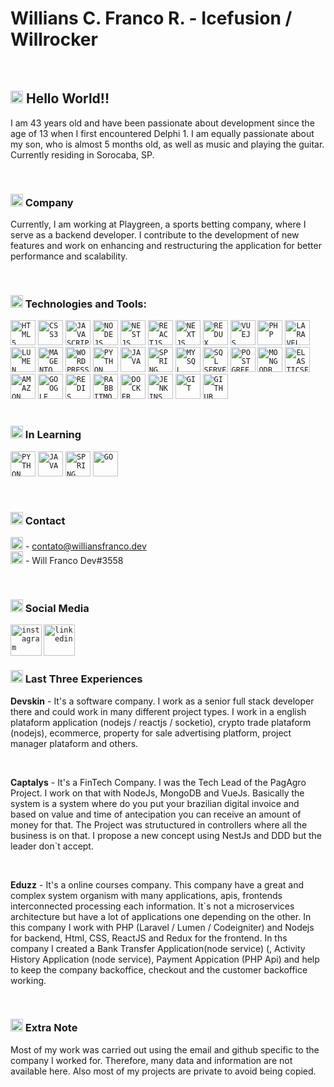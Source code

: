 
<!-- <img align="right" width="250px" style="margin-top:-20px" src="https://i.ibb.co/H2Vnn9B/photo-2021-12-23-11-04-10-removebg-preview.png">

</br>
</br>
-->

<div dsplay="inline-block">
 <h1 align="left">Willians C. Franco R. - Icefusion / Willrocker</h1>
</div>

</br>

## <code><img width="20px" src="https://cdn.simpleicons.org/alienware/000" /></code> Hello World!!
I am 43 years old and have been passionate about development since the age of 13 when I first encountered Delphi 1. I am equally passionate about my son, who is almost 5 months old, as well as music and playing the guitar. Currently residing in Sorocaba, SP.

</br>

### <code><img width="20px" src="https://uxwing.com/wp-content/themes/uxwing/download/business-professional-services/company-enterprise-icon.png" /></code> Company
Currently, I am working at Playgreen, a sports betting company, where I serve as a backend developer. I contribute to the development of new features and work on enhancing and restructuring the application for better performance and scalability.

</br>

### <code><img width="20px" src="https://cdn.simpleicons.org/airplayvideo" /></code> Technologies and Tools: 
<div>
 <code><img width="40px" src="https://cdn.jsdelivr.net/gh/devicons/devicon/icons/html5/html5-original-wordmark.svg" title = "HTML5" alt="HTML5"/></code>
 <code><img width="40px" src="https://cdn.jsdelivr.net/gh/devicons/devicon/icons/css3/css3-original-wordmark.svg" title = "CSS3" alt="CSS3"/></code>
 <code><img width="40px" src="https://cdn.jsdelivr.net/gh/devicons/devicon/icons/javascript/javascript-original.svg" title = "JAVASCRIPT" alt="JAVASCRIPT"/></code>
 <code><img src="https://cdn.simpleicons.org/nodedotjs" title="NODEJS" alt="NODEJS" width="40px"></code>
 <code><img src="https://cdn.simpleicons.org/nestjs" title="NESTJS" alt="NESTJS" width="40px"></code>
 <code><img src="https://cdn.simpleicons.org/react" title="REACTJS" alt="REACTJS" width="40px"></code>
 <code><img src="https://cdn.simpleicons.org/next.js" title="NEXTJS" alt="NEXTJS" width="40px"></code>
 <!-- <code><img src="https://cdn.simpleicons.org/nestjs" title="HOOKS" alt="HOOKS" width="40px"></code> -->
 <code><img src="https://cdn.simpleicons.org/redux" title="REDUX" alt="REDUX" width="40px"></code>
 <code><img src="https://cdn.simpleicons.org/vue.js" title="VUEJS" alt="VUEJS" width="40px"></code>
 <code><img src="https://cdn.simpleicons.org/php" title="PHP" alt="PHP" width="40px"></code>
 <code><img src="https://cdn.simpleicons.org/laravel" title="LARAVEL" alt="LARAVEL" width="40px"></code>
</div>
<div>
 <code><img src="https://cdn.simpleicons.org/lumen" title="LUMEN" alt="LUMEN" width="40px"></code>
 <code><img src="https://cdn.simpleicons.org/magento" title="MAGENTO" alt="MAGENTO" width="40px"></code>
 <code><img src="https://cdn.simpleicons.org/wordpress" title="WORDPRESS" alt="WORDPRESS" width="40px"></code>
 <code><img src="https://cdn.simpleicons.org/python" title="PYTHON" alt="PYTHON" width="40px"></code>
 <code><img width="40px" src="https://cdn.jsdelivr.net/gh/devicons/devicon/icons/java/java-original.svg" title = "JAVA"/></code>
 <code><img src="https://cdn.simpleicons.org/springboot" title="SPRING BOOT" alt="SPRING BOOT" width="40px"></code>
 <code><img width="40px" src="https://cdn.jsdelivr.net/gh/devicons/devicon/icons/mysql/mysql-original.svg" title = "MYSQL"/></code>
 <code><img width="40px" src="https://cdn.simpleicons.org/microsoftsqlserver" title = "SQL SERVER" alt="SQL SERVER"/></code>
 <code><img width="40px" src="https://cdn.simpleicons.org/postgresql" title = "POSTGRE" alt="POSTGREE"/></code>
 <code><img width="40px" src="https://cdn.simpleicons.org/mongodb" title = "MONGODB" alt="MONGODB"/></code>
 <code><img width="40px" src="https://cdn.simpleicons.org/elasticsearch" title = "ELASTICSEARCH" alt="ELASTICSEARCH"/></code>
</div>
<div>
 <code><img width="40px" src="https://cdn.simpleicons.org/amazonaws" title = "AMAZON AWS" alt="AMAZON AWS"/></code>
 <code><img width="40px" src="https://cdn.simpleicons.org/googlecloud" title = "GOOGLE CLOUD" alt="GOOGLE CLOUD"/></code>
 <code><img width="40px" src="https://cdn.simpleicons.org/redis" title = "REDIS" alt="REDIS"/></code>
 <code><img width="40px" src="https://cdn.simpleicons.org/rabbitmq" title = "RABBITMQ" alt="RABBITMQ"/></code>
 <code><img width="40px" src="https://cdn.simpleicons.org/docker" title = "DOCKER" alt="DOCKER"/></code>
 <code><img width="40px" src="https://cdn.simpleicons.org/jenkins" title = "JENKINS" alt="JENKINS"/></code>
 <code><img width="40px" src="https://cdn.jsdelivr.net/gh/devicons/devicon/icons/git/git-original.svg" title = "GIT" alt="GIT" /></code>
 <code><img width="40px" src="https://cdn.jsdelivr.net/gh/devicons/devicon/icons/github/github-original.svg" title = "GITHUB" alt="GITHUB"/></code>
</div>

</br>

### <code><img width="20px" src="https://cdn.simpleicons.org/carrd/000" /></code> In Learning
<code><img src="https://cdn.simpleicons.org/python" title="PYTHON" alt="PYTHON" width="40px"></code>
<code><img width="40px" src="https://cdn.jsdelivr.net/gh/devicons/devicon/icons/java/java-original.svg" title = "JAVA" alt="JAVA"/></code>
<code><img src="https://cdn.simpleicons.org/springboot" title="SPRING BOOT" alt="SPRING BOOT" width="40px"></code>
<code><img src="https://cdn.simpleicons.org/go" title="GO" alt="GO" width="40px"></code>

</br>

### <code><img width="20px" src="https://cdn.simpleicons.org/gmail/000" /></code> Contact
  <code><img src="https://cdn.simpleicons.org/gmail" title="GMAIL" alt="GMAIL" width="20px"></code> - [contato@williansfranco.dev](mailto:contato@williansfranco.dev?subject=[GitHub])
  </br>
  <code><img src="https://cdn.simpleicons.org/discord" title="DISCORD" alt="DISCORD" width="20px"></code> - Will Franco Dev#3558

</br>

### <code><img width="20px" src="https://cdn.simpleicons.org/linkfire/000" /></code> Social Media
  <a href="https://www.instagram.com/williansfranco1980/">
    <code><img align="left" width="50px" src="https://cdn.simpleicons.org/instagram" alt="instagram" style="vertical-align:top;"></code>
  </a> 
  <!--   <a href="https://twitter.com/jeniblo_dev">
    <img align="left" width="80px" src="https://i.ibb.co/ZcFHDpv/twitter.png" alt="twitter" style="vertical-align:top;">
  </a> -->
  <a href="https://www.linkedin.com/in/willians-franco/">
    <code><img width="50px" src="https://cdn.simpleicons.org/linkedin" alt="linkedin" style="vertical-align:top;"></code>
  </a>

</br>

### <code><img width="20px" src="https://www.iconspng.com/images/mental-health-icon/mental-health-icon.jpg" /></code> Last Three Experiences
**Devskin** - It's a software company. I work as a senior full stack developer there and could work in many different project types. I work in a english plataform application (nodejs / reactjs / socketio), crypto trade plataform (nodejs), ecommerce, property for sale advertising platform, project manager plataform and others.

</br>

**Captalys** - It's a FinTech Company.  I was the Tech Lead of the PagAgro Project. I work on that with NodeJs, MongoDB and VueJs. Basically the system is a system where do you put your brazilian digital invoice and based on value and time of antecipation you can receive an amount of money for that. The Project was strutuctured in controllers where all the business is on that. I propose a new concept using NestJs and DDD but the leader don`t accept. 

</br>

**Eduzz** - It's a online courses company. This company have a great and complex system organism with many applications, apis, frontends interconnected processing each information. It`s not a microservices architecture but have a lot of applications one depending on the other. In this company I work with PHP (Laravel / Lumen / Codeigniter) and Nodejs for backend, Html, CSS, ReactJS and Redux for the frontend. In ths company I created a Bank Transfer Application(node service) (, Activity History Application (node service), Payment Appication (PHP Api) and help to keep the company backoffice, checkout and the customer backoffice working.

</br >

### <code><img width="20px" src="https://cdn.simpleicons.org/gnometerminal/000" /></code> Extra Note
Most of my work was carried out using the email and github specific to the company I worked for. Therefore, many data and information are not available here. Also most of my projects are private to avoid being copied.
